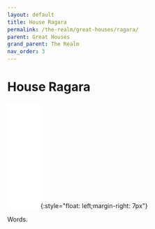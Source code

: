 ```yaml
---
layout: default
title: House Ragara
permalink: /the-realm/great-houses/ragara/
parent: Great Houses
grand_parent: The Realm
nav_order: 3
---
```


# House Ragara

![Ragara Mon](./../../../assets/house_mons/ragara.png){:style="float: left;margin-right: 7px"}

Words.

